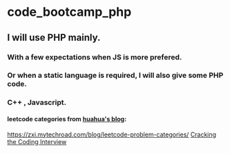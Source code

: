 # code_bootcamp_php
## I will use PHP mainly.
### With a few expectations when JS is more prefered.
### Or when a static language is required, I will also give some PHP code.
### C++ , Javascript.


#### leetcode categories from <a href="https://zxi.mytechroad.com/blog/">huahua's blog</a>:
https://zxi.mytechroad.com/blog/leetcode-problem-categories/
<a href="https://www.crackingthecodinginterview.com/">
Cracking the Coding Interview
</a>
